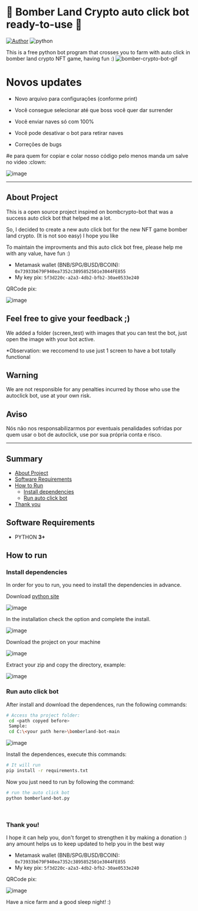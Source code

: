 # 🚀 Bomber Land Crypto auto click bot ready-to-use 🚀

[![Author](https://img.shields.io/badge/author-cryptotwins-blue)]() ![python](https://img.shields.io/badge/python-%5E%203-green) 

This is a free python bot program that crosses you to farm with auto click in bomber land crypto NFT game, having fun :)
![bomber-crypto-bot-gif](https://user-images.githubusercontent.com/98666682/151814564-28a2d83e-2212-49a7-8e59-8d4ddd2acdb2.gif)

# Novos updates 

- Novo arquivo para configurações (conforme print)

- Você consegue selecionar até que boss você quer dar surrender

- Você enviar naves só com 100% 

- Você pode desativar o bot para retirar naves

- Correções de bugs 


#e para quem for copiar e colar nosso código pelo menos manda um salve no video :clown: 

![image](https://user-images.githubusercontent.com/98666682/154587116-2f543849-a908-4beb-bc39-4cdaba517237.png)


---
## About Project


This is a open source project inspired on bombcrypto-bot that was a success auto click bot that helped me a lot.

So, I decided to create a new auto click bot for the new NFT game bomber land crypto. (It is not soo easy) I hope you like 

To maintain the improvments and this auto click bot free, please help me with any value, have fun :)

- Metamask wallet (BNB/SPG/BUSD/BCOIN):  `0x73933b679F940ea7352c3895852501e3044FE855`
- My key pix: `5f3d220c-a2a3-4db2-bfb2-30ae0533e240`

QRCode pix:

![image](https://user-images.githubusercontent.com/98666682/151678042-ad125099-297c-4c5d-a5f3-92b083733b55.png)


Feel free to give your feedback ;)
---
We added a folder (screen_test) with images that you can test the bot, just open the image with your bot active.

*Observation: we reccomend to use just 1 screen to have a bot totally functional

## Warning

We are not responsible for any penalties incurred by those who use the autoclick bot, use at your own risk.

## Aviso 

Nós não nos responsabilizarmos por eventuais penalidades sofridas por quem usar o bot de autoclick, use por sua própria conta e risco.

---
## Summary

<!--ts-->

- [About Project](#about-project)
- [Software Requirements](#software-requirements)
- [How to Run](#how-to-run)
  - [Install dependencies](#install-dependencies)
  - [Run auto click bot](#run-auto-click-bot)
- [Thank you](#thank-you)
  <!--te-->
  </br>


## Software Requirements

- PYTHON **3+**
  </br>


## How to run

### Install dependencies

In order for you to run, you need to install the dependencies in advance. 

Download [python site](https://www.python.org/downloads/) 

![image](https://user-images.githubusercontent.com/98666682/151677437-87fea683-60dd-495a-a2e4-4ec28bb7a04c.png)

In the installation check the option and complete the install.

![image](https://user-images.githubusercontent.com/98666682/151677529-96ed2731-3ac9-412c-bd7f-9b629cee8ebb.png)


Download the project on your machine

![image](https://user-images.githubusercontent.com/98666682/151677578-60b29bad-6c67-4e73-9c3b-65a0398e76fc.png)

Extract your zip and copy the directory, example:

![image](https://user-images.githubusercontent.com/98666682/151678334-874b554b-723e-47d3-bc5e-63bceb43ae27.png)

### Run auto click bot

After install and download the dependences, run the following commands:


```bash
# Access tha project folder:
 cd <path copyed before> 
 Sample:
 cd C:\<your path here>\bomberland-bot-main
```
![image](https://user-images.githubusercontent.com/98666682/151678504-5062fd0b-c20f-4162-aea6-4ad263e67da1.png)




Install the dependences, execute this commands:

````bash
# It will run
pip install -r requirements.txt
````

Now you just need to run by following the command:

````bash
# run the auto click bot
python bomberland-bot.py
````


</br>

### Thank you! 

I hope it can help you, don't forget to strengthen it by making a donation :) any amount helps us to keep updated to help you in the best way

- Metamask wallet (BNB/SPG/BUSD/BCOIN):  `0x73933b679F940ea7352c3895852501e3044FE855`
- My key pix: `5f3d220c-a2a3-4db2-bfb2-30ae0533e240`

QRCode pix:

![image](https://user-images.githubusercontent.com/98666682/151678042-ad125099-297c-4c5d-a5f3-92b083733b55.png)


Have a nice farm and a good sleep night! :)

</br>
</br>
